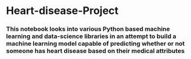 # Heart-disease-Project
### This notebook looks into various Python based machine learning and data-science libraries in an attempt to build a machine learning model capable of predicting whether or not someone has heart disease based on their medical attributes

